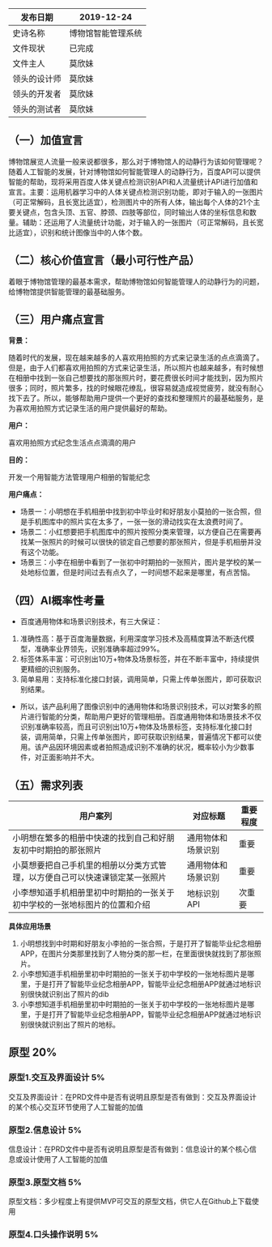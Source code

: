 发布日期    | 2019-12-24 
---------|------
史诗名称     | 博物馆智能管理系统
文件现状     | 已完成 
文件主人     | 莫欣妹 
领头的设计师 | 莫欣妹 
领头的开发者 | 莫欣妹  
领头的测试者 | 莫欣妹 

## （一）加值宣言

博物馆展览人流量一般来说都很多，那么对于博物馆人的动静行为该如何管理呢？随着人工智能的发展，针对博物馆如何智能管理人的动静行为，百度API可以提供智能的帮助，现将采用百度人体关键点检测识别API和人流量统计API进行加值和宣言。主要：运用机器学习中的人体关键点检测识别功能，即对于输入的一张图片（可正常解码，且长宽比适宜），检测图片中的所有人体，输出每个人体的21个主要关键点，包含头顶、五官、脖颈、四肢等部位，同时输出人体的坐标信息和数量。辅助：还运用了人流量统计功能，对于输入的一张图片（可正常解码，且长宽比适宜），识别和统计图像当中的人体个数。

## （二）核心价值宣言（最小可行性产品）

着眼于博物馆管理的最基本需求，帮助博物馆如何智能管理人的动静行为的问题，给博物馆提供智能管理的最基础服务。

## （三）用户痛点宣言

**背景：**

随着时代的发展，现在越来越多的人喜欢用拍照的方式来记录生活的点点滴滴了。但是，由于人们都喜欢用拍照的方式来记录生活，所以照片也越来越多，有时候想在相册中找到一张自己想要找的那张照片时，要花费很长时间才能找到，因为照片很多；同时，照片繁多，找的时候眼花缭乱，很容易就造成视觉疲劳，就没有耐心找下去了。所以，能够帮助用户提供一个更好的查找和整理照片的最基础服务，是为喜欢用拍照方式记录生活的用户提供最好的帮助。

**用户：**

喜欢用拍照方式纪念生活点点滴滴的用户

**目的：**

开发一个用智能方法管理用户相册的智能纪念

**用户痛点：**

- 场景一：小明想在手机相册中找到初中毕业时和好朋友小莫拍的一张合照，但是手机图库中的照片实在太多了，一张一张的滑动找实在太浪费时间了。
- 场景二：小红想要把手机图库中的照片按照分类来管理，以方便自己在需要再找某一张照片的时候可以很快的锁定自己想要的那张照片，但是手机相册并没有这个功能。
- 场景三：小李在相册中看到了一张初中时期拍的一张照片，图片是学校的某一处地标位置，但是时间过去有点久了，一时间想不起来是哪里，有点苦恼。


## （四）AI概率性考量

- 百度通用物体和场景识别技术，有三大保证：

1. 准确性高：基于百度海量数据，利用深度学习技术及高精度算法不断迭代模型，准确率业界领先，识别准确率超过99%。
2. 标签体系丰富：可识别出10万+物体及场景标签，并在不断丰富中，持续提供更精细的识别服务。
3. 简单易用：支持标准化接口封装，调用简单，只需上传单张图片，即可获取识别结果。

- 所以，该产品利用了图像识别中的通用物体和场景识别技术，可以对繁多的照片进行智能的分类，帮助用户更好的管理相册。百度通用物体和场景技术不仅识别准确率较高，而且可识别出10万+物体及场景标签，支持标准化接口封装，调用简单，只需上传单张图片，即可获取识别结果，普遍情况下都可以使用。该产品因环境因素或者拍照造成识别不准确的状况，概率较小为少数事件，对正面影响并不大。


## （五）需求列表

用户案列 | 对应标题 | 重要程度
----|------|----
小明想在繁多的相册中快速的找到自己和好朋友初中时期拍的那张照片 | 通用物体和场景识别  | 重要
小莫想要把自己手机里的相册以分类方式管理，以方便自己可以快速课锁定某一张照片 | 通用物体和场景识别  | 重要
小李想知道手机相册里初中时期拍的一张关于初中学校的一张地标图片的位置和介绍 | 地标识别API  | 次重要 

**具体应用场景**

1. 小明想找到中时期和好朋友小李拍的一张合照，于是打开了智能毕业纪念相册APP，在图片分类那里找到了人物分类的那一栏，在里面很快就找到了那张照片。
2. 小李想知道手机相册里初中时期拍的一张关于初中学校的一张地标图片是哪里，于是打开了智能毕业纪念相册APP，智能毕业纪念相册APP就通过地标识别很快就识别出了照片的dib
2. 小李想知道手机相册里初中时期拍的一张关于初中学校的一张地标图片是哪里，于是打开了智能毕业纪念相册APP，智能毕业纪念相册APP就通过地标识别很快就识别出了照片的地标。

## 原型 20%
### 原型1.交互及界面设计 5%

交互及界面设计：在PRD文件中是否有说明且原型是否有做到：交互及界面设计的某个核心交互环节使用了人工智能的加值

### 原型2.信息设计 5%

信息设计：在PRD文件中是否有说明且原型是否有做到：信息设计的某个核心信息或设计使用了人工智能的加值

### 原型3.原型文档 5%

原型文档：多少程度上有提供MVP可交互的原型文档，供它人在Github上下载使用

### 原型4.口头操作说明 5%



